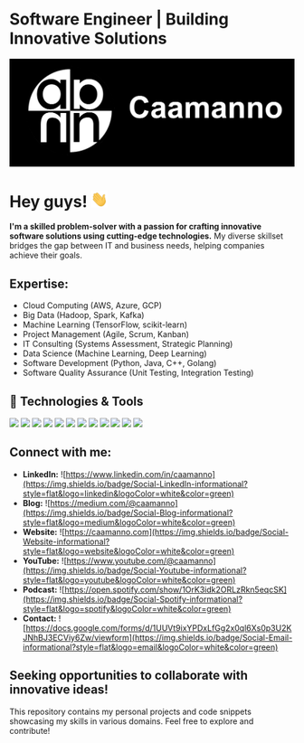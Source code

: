 # Software Engineer | Building Innovative Solutions

[![Header](https://raw.githubusercontent.com/caamanno/caamanno/master/logo.png "Header")](https://caamanno.com/)


# Hey guys! <img src="https://raw.githubusercontent.com/caamanno/caamanno/master/hi.gif" width="30px">

**I'm a skilled problem-solver with a passion for crafting innovative software solutions using cutting-edge technologies.** My diverse skillset bridges the gap between IT and business needs, helping companies achieve their goals. 


## Expertise:

* Cloud Computing (AWS, Azure, GCP)
* Big Data (Hadoop, Spark, Kafka)
* Machine Learning (TensorFlow, scikit-learn)
* Project Management (Agile, Scrum, Kanban)
* IT Consulting (Systems Assessment, Strategic Planning)
* Data Science (Machine Learning, Deep Learning)
* Software Development (Python, Java, C++, Golang)
* Software Quality Assurance (Unit Testing, Integration Testing)


## 🔧 Technologies & Tools
![](https://img.shields.io/badge/Code-Python-informational?style=flat&logo=python&logoColor=white&color=blue)
![](https://img.shields.io/badge/Code-Java-informational?style=flat&logo=java&logoColor=white&color=blue)
![](https://img.shields.io/badge/Code-Golang-informational?style=flat&logo=golang&logoColor=white&color=blue)
![](https://img.shields.io/badge/Code-React-informational?style=flat&logo=React&logoColor=white&color=blue)
![](https://img.shields.io/badge/Shell-Bash-informational?style=flat&logo=gnu-bash&logoColor=white&color=blue)
![](https://img.shields.io/badge/Tools-Docker-informational?style=flat&logo=docker&logoColor=white&color=blue)
![](https://img.shields.io/badge/Tools-Kubernetes-informational?style=flat&logo=kubernetes&logoColor=white&color=blue)
![](https://img.shields.io/badge/Tools-Tensorflow-informational?style=flat&logo=tensorflow&logoColor=white&color=blue)
![](https://img.shields.io/badge/Cloud-Azure-informational?style=flat&logo=azure&logoColor=white&color=blue)
![](https://img.shields.io/badge/Cloud-AWS-informational?style=flat&logo=amazon-AWS&logoColor=white&color=blue)
![](https://img.shields.io/badge/Interest-Machine_Learning-informational?style=flat&logo=code&logoColor=white&color=blue)
![](https://img.shields.io/badge/Interest-Artificial_Intelligence-informational?style=flat&logo=brain&logoColor=white&color=blue)



## Connect with me:

* **LinkedIn:** ![https://www.linkedin.com/in/caamanno](https://img.shields.io/badge/Social-LinkedIn-informational?style=flat&logo=linkedin&logoColor=white&color=green)
* **Blog:** ![https://medium.com/@caamanno](https://img.shields.io/badge/Social-Blog-informational?style=flat&logo=medium&logoColor=white&color=green)
* **Website:** ![https://caamanno.com](https://img.shields.io/badge/Social-Website-informational?style=flat&logo=website&logoColor=white&color=green)
* **YouTube:** ![https://www.youtube.com/@caamanno](https://img.shields.io/badge/Social-Youtube-informational?style=flat&logo=youtube&logoColor=white&color=green)
* **Podcast:** ![https://open.spotify.com/show/1OrK3idk2ORLzRkn5eqcSK](https://img.shields.io/badge/Social-Spotify-informational?style=flat&logo=spotify&logoColor=white&color=green)
* **Contact:** ![https://docs.google.com/forms/d/1UUVt9ixYPDxLfGg2x0ql6Xs0p3U2KJNhBJ3ECViy6Zw/viewform](https://img.shields.io/badge/Social-Email-informational?style=flat&logo=email&logoColor=white&color=green)



## Seeking opportunities to collaborate with innovative ideas!

This repository contains my personal projects and code snippets showcasing my skills in various domains. Feel free to explore and contribute!
